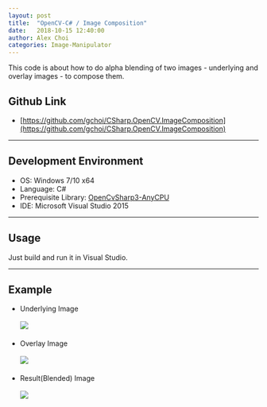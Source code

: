 ```yaml
---
layout: post
title:  "OpenCV-C# / Image Composition"
date:   2018-10-15 12:40:00
author: Alex Choi
categories: Image-Manipulator
---
```


This code is about how to do alpha blending of two images - underlying and overlay images - to compose them.

## Github Link
* [https://github.com/gchoi/CSharp.OpenCV.ImageComposition](https://github.com/gchoi/CSharp.OpenCV.ImageComposition)

---
## Development Environment
* OS: Windows 7/10 x64
* Language: C#
* Prerequisite Library: [OpenCvSharp3-AnyCPU](https://www.nuget.org/packages/OpenCvSharp3-AnyCPU/)
* IDE: Microsoft Visual Studio 2015

---
## Usage
Just build and run it in Visual Studio.

---
## Example
* Underlying Image
<br/><br/>
<img src="./web/underlying.png"></img>
<br/><br/>
* Overlay Image
<br/><br/>
<img src="./web/overlay.png"></img>
<br/><br/>
* Result(Blended) Image
<br/><br/>
<img src="./web/result.PNG"></img>
